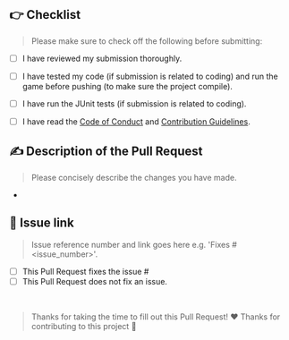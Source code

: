 ## 👉 Checklist

> Please make sure to check off the following before submitting:

- [ ] I have reviewed my submission thoroughly.
- [ ] I have tested my code (if submission is related to coding) and run the game before pushing (to make sure the project compile).
- [ ] I have run the JUnit tests (if submission is related to coding).
- [ ] I have read the [Code of Conduct](https://github.com/dylan-power/dinosaur-exploder/blob/main/CODE_OF_CONDUCT.md) and [Contribution Guidelines](https://github.com/dylan-power/dinosaur-exploder/blob/main/CONTRIBUTING.md).


## ✍ Description of the Pull Request

> Please concisely describe the changes you have made. 

- 

## 🔗 Issue link

> Issue reference number and link goes here e.g. 'Fixes #<issue_number>'.

- [ ] This Pull Request fixes the issue #
- [ ] This Pull Request does not fix an issue. 

<br>

> Thanks for taking the time to fill out this Pull Request! ❤️ Thanks for contributing to this project 🦖
